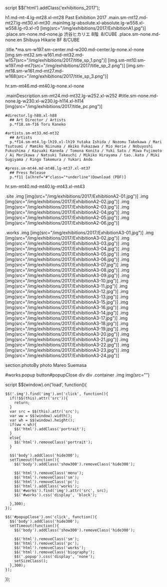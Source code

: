 script
  $$('html').addClass('exhibitions_2017');

h1.md-mt-4.lg-mt28.xl-mt28 Past Exhibition 2017
.main.sm-mt12.md-mt27.lg-mt30.xl-mt30
  .mainImg.lg-absolute.xl-absolute.lg-w558.xl-w558.lg-r0.xl-r0
    [img(src="/img/exhibitions/2017/ExhibitionA1.jpg")]
    .place.sm-none.md-none.jp 渋谷ヒカリエ 8階&nbsp;&nbsp;8/CUBE
    .place.sm-none.md-none.en Shibuya Hikarie 8F 8/CUBE

  .title.*ma.sm-w197.sm-center.md-w200.md-center.lg-none.xl-none
    [img.sm-mt32.sm-w161.md-mt32.md-w157(src="/img/exhibitions/2017/title_sp_1.png")]
    [img.sm-mt10.sm-w197.md-mt7(src="/img/exhibitions/2017/title_sp_2.png")]
    [img.sm-mt18.sm-w161.md-mt27.md-w168(src="/img/exhibitions/2017/title_sp_3.png")]

  hr.sm-mt46.md-mt40.lg-none.xl-none

  .mainDescription.sm-mt24.md-mt32.lg-w252.xl-w252
    #title.sm-none.md-none.lg-w230.xl-w230.lg-h114.xl-h114 [img(src="/img/exhibitions/2017/title_pc.png")]

    #director.lg-h88.xl-h88
      ## Art Director / Artists
      p.*f18.sm-f16 Toru Kaneko

    #artists.sm-mt33.md-mt32
      ## Artists
      p.*f14.sm-mt4.lg-lh19.xl-lh19 Yutaka Ishida / Nozomu Takekawa / Mari Tsutsumi / Mamiko Niinuma / Akiko Fukazawa / Mio Horie / Nobuyoshi Fukushima / Kazuaki Kaneda / Tomona Konita / Yuki Sato / Miwa Fujimoto / Ai Morikawa / Natsuki Takeuchi / Mikiko Hirayama / tao..kato / Miki Sugiyama / Ringo Takemura / Yukari Ando

    #press.sm-mt44.md-mt48.lg-mt37.xl-mt37
      ## Press Release
      p.*f11 [a(href="#"class="*underline")Download (PDF)]

hr.sm-mt40.md-mt40.lg-mt43.xl-mt43

.site
  .img [img(src="/img/exhibitions/2017/ExhibitionA2-01.jpg")]
  .img [img(src="/img/exhibitions/2017/ExhibitionA2-02.jpg")]
  .img [img(src="/img/exhibitions/2017/ExhibitionA2-03.jpg")]
  .img [img(src="/img/exhibitions/2017/ExhibitionA2-04.jpg")]
  .img [img(src="/img/exhibitions/2017/ExhibitionA2-05.jpg")]
  .img [img(src="/img/exhibitions/2017/ExhibitionA2-06.jpg")]

.works
  .img [img(src="/img/exhibitions/2017/ExhibitionA3-01.jpg")]
  .img [img(src="/img/exhibitions/2017/ExhibitionA3-02.jpg")]
  .img [img(src="/img/exhibitions/2017/ExhibitionA3-03.jpg")]
  .img [img(src="/img/exhibitions/2017/ExhibitionA3-04.jpg")]
  .img [img(src="/img/exhibitions/2017/ExhibitionA3-05.jpg")]
  .img [img(src="/img/exhibitions/2017/ExhibitionA3-06.jpg")]
  .img [img(src="/img/exhibitions/2017/ExhibitionA3-07.jpg")]
  .img [img(src="/img/exhibitions/2017/ExhibitionA3-08.jpg")]
  .img [img(src="/img/exhibitions/2017/ExhibitionA3-09.jpg")]
  .img [img(src="/img/exhibitions/2017/ExhibitionA3-10.jpg")]
  .img [img(src="/img/exhibitions/2017/ExhibitionA3-11.jpg")]
  .img [img(src="/img/exhibitions/2017/ExhibitionA3-12.jpg")]
  .img [img(src="/img/exhibitions/2017/ExhibitionA3-13.jpg")]
  .img [img(src="/img/exhibitions/2017/ExhibitionA3-15.jpg")]
  .img [img(src="/img/exhibitions/2017/ExhibitionA3-16.jpg")]
  .img [img(src="/img/exhibitions/2017/ExhibitionA3-14.jpg")]
  .img [img(src="/img/exhibitions/2017/ExhibitionA3-17.jpg")]
  .img [img(src="/img/exhibitions/2017/ExhibitionA3-18.jpg")]
  .img [img(src="/img/exhibitions/2017/ExhibitionA3-19.jpg")]
  .img [img(src="/img/exhibitions/2017/ExhibitionA3-20.jpg")]
  .img [img(src="/img/exhibitions/2017/ExhibitionA3-21.jpg")]
  .img [img(src="/img/exhibitions/2017/ExhibitionA3-22.jpg")]
  .img [img(src="/img/exhibitions/2017/ExhibitionA3-23.jpg")]
  .img [img(src="/img/exhibitions/2017/ExhibitionA3-24.jpg")]

section.photoBy photo Mareo Suemasa

#works.popup
  button#popupClose
    div
    div
  .container
    .img
      img(src="")


script
  $$(window).on('load', function(){

    $$('.img').find('img').on('click', function(){
      if(!$$(this).attr('src')){
        return;
      }
      var src = $$(this).attr('src');
      var ww = $$(window).width();
      var wh = $$(window).height();
      if(ww < wh){
        $$('html').addClass('portrait');
      }
      else{
        $$('html').removeClass('portrait');
      }

      $$('body').addClass('hide300');
      setTimeout(function(){
        $$('body').addClass('show300').removeClass('hide300');

        $$('html').removeClass('menu');
        $$('html').removeClass('sm');
        $$('html').removeClass('pc');
        $$('html').addClass('works');
        $$('#works').find('img').attr('src', src);
        $$('#works').css('display', 'block');

      },300);
    });

    $$('#popupClose').on('click', function(){
      $$('body').addClass('hide300');
      setTimeout(function(){
        $$('body').addClass('show300').removeClass('hide300');

        $$('html').removeClass('sm');
        $$('html').removeClass('pc');
        $$('html').removeClass('works');
        $$('html').removeClass('biography');
        $$('.popup').css('display', 'none');
        setSizeClass();
      },300);
    });

  });

